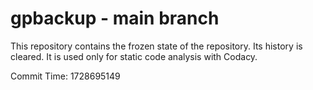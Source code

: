 # gpbackup - main branch

This repository contains the frozen state of the repository.
Its history is cleared. It is used only for static code
analysis with Codacy.

Commit Time: 1728695149